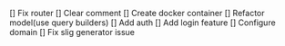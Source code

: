 [] Fix router
[] Clear comment
[] Create docker container
[] Refactor model(use query builders)
[] Add auth
[] Add login feature
[] Configure domain
[] Fix slig generator issue